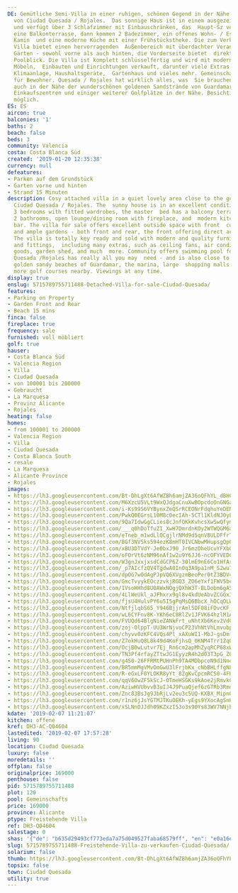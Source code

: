 ```yaml
---
DE: Gemütliche Semi-Villa in einer ruhigen, schönen Gegend in der Nähe des Golfplatzes
  von Ciudad Quesada / Rojales.  Das sonnige Haus ist in einem ausgezeichneten Zustand
  und verfügt über 3 Schlafzimmer mit Einbauschränken, das  Haupt-Sz verfügt über
  eine Balkonterrasse, dann kommen 2 Badezimmer, ein offenes Wohn- / Esszimmer mit
  Kamin  und eine moderne Küche mit einer Frühstückstheke. Die zum Verkauf stehende
  Villa bietet einen hervorragenden  Außenbereich mit überdachter Veranda und weitläufigen
  Gärten - sowohl vorne als auch hinten, die Vorderseite bietet  direkten Zugang und
  Poolblick. Die Villa ist komplett schlüsselfertig und wird mit modernen und hochwertigen
  Möbeln,  Einbauten und Einrichtungen verkauft, darunter viele Extras wie Deckenventilatoren,
  Klimaanlage, Haushaltsgeräte,  Gartenhaus und vieles mehr. Gemeinschaft bietet Schwimmbad
  für Bewohner. Quesada / Rojales hat wirklich alles, was  Sie brauchen - und liegt
  auch in der Nähe der wunderschönen goldenen Sandstrände von Guardamar, des Jachthafens,  großer
  Einkaufszentren und einiger weiterer Golfplätze in der Nähe. Besichtigungen jederzeit
  möglich.
ES: ES
aircon: true
balconies: '1'
baths: 2
beach: false
beds: 3
community: Valencia
costa: Costa Blanca Süd
created: '2019-01-20 12:35:38'
currency: null
defeatures:
- Parken auf dem Grundstück
- Garten vorne und hinten
- Strand 15 Minuten
description: Cosy attached villa in a quiet lovely area close to the golf course of
  Ciudad Quesada / Rojales. The  sunny house is in an excellent condition, comes with
  3 bedrooms with fitted wardrobes, the master  bed has a balcony terrace, also then
  2 bathrooms, open lounge/dining room with fireplace, and  modern kitchen with breakfast
  bar. The villa for sale offers excellent outside space with front  covered porch
  and ample gardens - both front and rear, the front offering direct access and pool  views.
  The villa is totally key ready and sold with modern and quality furniture, fixtures
  and fittings,  including many extras, such as ceiling fans, air conditioning, white
  goods, garden shed, and much  more. Community offers swimming pool for residents.
  Quesada /Rojales has really all you may  need - and is also close to the wonderful
  golden sandy beaches of Guardamar, the marina, large  shopping malls - and some
  more golf courses nearby. Viewings at any time.
display: true
enslug: 5715789755711488-Detached-Villa-for-sale-Ciudad-Quesada/
features:
- Parking on Property
- Garden Front and Rear
- Beach 15 mins
finca: false
fireplace: true
frequency: sale
furnished: voll möbliert
golf: true
hauser:
- Costa Blanca Süd
- Valencia Region
- Villa
- Ciudad Quesada
- von 100001 bis 200000
- Gebraucht
- La Marquesa
- Provinz Alicante
- Rojales
heating: false
homes:
- from 100001 to 200000
- Valencia Region
- Villa
- Ciudad Quesada
- Costa Blanca South
- resale
- La Marquesa
- Alicante Province
- Rojales
images:
- https://lh3.googleusercontent.com/Bt-DhLgXt6AfWZBh6amjZA36oQFhYL_dBHCOgr46-IWei67-CMdUA6jlwuXgvLpj76Mxt4KxzQbgIGnSEUabVA=w640-rj-e30-l100
- https://lh3.googleusercontent.com/M6XzcU5VLt9WxQJdgaCnuXwBOpcdoOnGNGa-SvtDdnESy8tJUOlgbESK_WGsympkbvz3LfusafhiJkPDJZs=w640-rj-e30-l100
- https://lh3.googleusercontent.com/i-Ks99S6VYBynxZeQSrRCEONrFdqhuYeDENgyEjIQXL4TlMprb8MohOChPhRmFu_10eX04TEH_UNIR0vLq5LUQ=w640-rj-e30-l100
- https://lh3.googleusercontent.com/PwkQ0EGrsL10M8c0ecIAh-5CTl1KldNJ0yEb7gUFqGmqNWEBeSWy_J4L-toEUf2KFTWdA2MuKPYmGfx5onk=w640-rj-e30-l100
- https://lh3.googleusercontent.com/9Qa7IdwGgCLies8cJnfOKkKvhcsXwSwQfymS-DHKI20RcAl6cwSRdYfZ3DWX-KVgg7h7ApAZ2Pab1_Fb09kdFg=w640-rj-e30-l100
- https://lh3.googleusercontent.com/___q0hDoTfuZI_XwH7DmrdnKOy2WTWQGM6a4dTJdbCMfDsfDnryRgzjyYMWUeFPcHc9JsIijs_IllxAuAEig=w640-rj-e30-l100
- https://lh3.googleusercontent.com/eTneb_m1wdLlQCgjlrNMd9d5qnV8ULDFfrT0odatiWXJDkYYwWVE-nsP4SU-lFsg66AFv5CqzsxTBQpi1KkH=w640-rj-e30-l100
- https://lh3.googleusercontent.com/BGf3NV5ks594ezK8mHT0IVCNbwMHupsgQpOUT1sM_VdlUQ1_y6ydPvliDQIukkwkCFf9JaQlQiyga3EhMelUkg=w640-rj-e30-l100
- https://lh3.googleusercontent.com/xBU3DTVdY-Je0bxJ90_Jr6mzDheUcuYFXbO_w-EFoX7JsOvfD0KsaiHohj-txxcnYfYdEEIyvgNfaJHtKrWU=w640-rj-e30-l100
- https://lh3.googleusercontent.com/oFOrVt6zNM96nAf1w2u9Y6JJ6-ncOFYVEDCKTlm6mQq6Oa5eFuH5Mf6v02hYUhOH1UREVtg9gk2dH8pbwk0h4w=w640-rj-e30-l100
- https://lh3.googleusercontent.com/W3gnJxxjxsdCdGCP6Z-30lmE9nE6Co1HfArsY67GFGArYpxCWpid2VbPS4tK75i3pnwWL56EpNJwUREaThY=w640-rj-e30-l100
- https://lh3.googleusercontent.com/_p7AIcfzQV4TgdwA0In0q3A9pa1nM_S2wu7f8FeM30HxRDg8cTlGPIY70Dfl0Z4CRkroKnpfoFCWbpmYpktC=w640-rj-e30-l100
- https://lh3.googleusercontent.com/dpOG7w0dAgPJpVQ6XVgzmBeoPer0tZ3BDV4IcNRWsR9cE7hFVUqpEm28NN6C1D0HprKGY_f4YuYCbVXs0-9H=w640-rj-e30-l100
- https://lh3.googleusercontent.com/GmcTvyykEOczzvkjRGQ3_ZO6eYxf1FWV5be2klF6EIBUrvtUpwN6fP-3l0VaWk_2KPxJBF03NrBUrcN1QnTW=w640-rj-e30-l100
- https://lh3.googleusercontent.com/1VsoHHhd8U0AWxNOgjQXhW3T-BLDobm6gASol_3PdhL99jBo22QfWlk2OxCXrthEwHSyt-ohQ9YTzYT33SE=w640-rj-e30-l100
- https://lh3.googleusercontent.com/4LlWeUkl_aJFhxrx9gl8v4kdUeAbvZCGGx38Uh7KV8K7il5X9Mqx0yY0EYbsF97_BhSFBF-8GKoMCCKOUc4=w640-rj-e30-l100
- https://lh3.googleusercontent.com/fjsU4HulvPY6u5I5gPqMsQ6BbcX_hOCqOLW54ZS-7FzK-xWcnaXY3qB6bsFSGCx2ZMA5ggOud8DYy4g0FNA=w640-rj-e30-l100
- https://lh3.googleusercontent.com/NtfjlqbS65_Y946BjjrAml5DF08iFDvcKF_Ba4eGp0b67IfTDKRVgiRI1qvXOw7WT2JQ1C4ELVhxfDXqo_tg=w640-rj-e30-l100
- https://lh3.googleusercontent.com/wL6CYFnv8K-YKh6eC8RlZv1JFVK64hzlM1A5FhGy_ETjl5nzVbpaLB3g5fts5V1CSKemBiLxPkpFsMsfOWI=w640-rj-e30-l100
- https://lh3.googleusercontent.com/FVUQd64BlgNieZANkFrt_uNhtXb6Kev2Vd0oJaWRTqCmtXTTXGEMU1ylnl4niENLHiwK8Sswra__g9ZVf1w=w640-rj-e30-l100
- https://lh3.googleusercontent.com/zoj-OlppT-UU3WrNjvoCP23VhNtVhLmvubp_s-r6fh8_IkKabqTzUARwbwN99P_vyFPpuXBV3EwUDE-bx9V0=w640-rj-e30-l100
- https://lh3.googleusercontent.com/chyvv0zKFC4VQs4Pl_xAXuWI1-MbJ-gsDmf01b1ucCULqixHN48pRfUh2kAUTpsGTbXwDSl0Y7hlRLcrufaR=w640-rj-e30-l100
- https://lh3.googleusercontent.com/Z7okHuQ8L8k49d4KoFjhsQ_0KNM4Trr1ZqOUAWAYw32-3zVS3jwIMSeRxI-8yAp7dTFJIeTuoDufqOjqq_zGIg=w640-rj-e30-l100
- https://lh3.googleusercontent.com/OcjB0wLutvr7Ej_Rn6cm2apMhZyqRCP68xWPOTgQUPWxWnm32JgRxnZUq1E_-bsrJHFNmvHYnOQWlEpvDuY4AA=w640-rj-e30-l100
- https://lh3.googleusercontent.com/TN3Pf4rfayZTtwJG1EyyzR4h2d03T3pG_ZQyITe22UMnX2tigMfQHHYDklRTLdJGQgdZ4FXGyLM8ZnkQxXOY=w640-rj-e30-l100
- https://lh3.googleusercontent.com/g4S0-26FFRMtPUHnPh9TA4MDbpcoN9d1NneiYqdVoJ_-FhZp5QOUxK7mDeVNek0GA97syf9Cz6toKvd9NYIL=w640-rj-e30-l100
- https://lh3.googleusercontent.com/BR5mmMgVMvOmGwU3lFrjbKx_cNbBHLffgN8ZHNDkIjNZ3G6UZithdQycDP8b9Z24x9XTfvSI9QKmwpk-TGtQ=w640-rj-e30-l100
- https://lh3.googleusercontent.com/R-eGxLF0YLOKR8yYt_8ZgKvCpcmRCS0-4FHsSgHj5BG9Ri_cs447D7tqO8Qo9uL6lzxco7MdJqPLtrW7WFOf=w640-rj-e30-l100
- https://lh3.googleusercontent.com/qqV6OwZF5kScJ-OTmeHSGKs9kAoe2jRmvkCbSt-Au7QPqs3BBAfSWNT990JMcJM88oW1Ak-e3H0iUgLWgjkY=w640-rj-e30-l100
- https://lh3.googleusercontent.com/AziwHVUbvvB3uIJ4J9PuaQjef6zGTRb3Rmd3aaRNblfLh22TMPOPxdB8QHPv-QV3i28ammY3KxMhs2z3nXeR=w640-rj-e30-l100
- https://lh3.googleusercontent.com/Znc83BsJg9JbRjLv2eu3c5UQ-KXBX_MipnO8P4YV1PLfO-OD0AQyttCrA-G1QnsoFNHldxG6vsQbU4ZjHPj4=w640-rj-e30-l100
- https://lh3.googleusercontent.com/r1nz6jJsYGTMJTKuOEKh-yEgs9YXocAgSnH9RKusD9Kin_wn424MlM1NDtglBxXlUOIShELeQTDTtGBl-ab8xQ=w640-rj-e30-l100
- https://lh3.googleusercontent.com/xSLNnOJJdh09KZxzI53o3s90Ys83WV7NNjbSWd7iePguNZsCUliNOeO0HyrrXJ2PYJJfEZESlbfCcAixgMCchg=w640-rj-e30-l100
kdate: '2019-02-07 11:21:07'
kitchen: offene
kref: DH3-AC-Q04604
lastedited: '2019-02-07 17:57:28'
living: 90
location: Ciudad Quesada
luxury: false
moredetails: ''
offplan: false
originalprice: 169000
penthouse: false
pid: 5715789755711488
plot: 120
pool: Gemeinschafts
price: 169000
province: Alicante
ptype: Freistehende Villa
ref: DH3-Q04604
salestage: 0
shas: '{"de": "b635d29493cf773eda7a75d049527faba68579ff", "en": "e0a16e1ab57ebfb61ebb030cd2e5a9ddbb67b957"}'
slug: 5715789755711488-Freistehende-Villa-zu-verkaufen-Ciudad-Quesada/
solarium: false
thumb: https://lh3.googleusercontent.com/Bt-DhLgXt6AfWZBh6amjZA36oQFhYL_dBHCOgr46-IWei67-CMdUA6jlwuXgvLpj76Mxt4KxzQbgIGnSEUabVA=w400-h240-n-rj-e30-l100
topsix: false
town: Ciudad Quesada
utility: true
---
```

